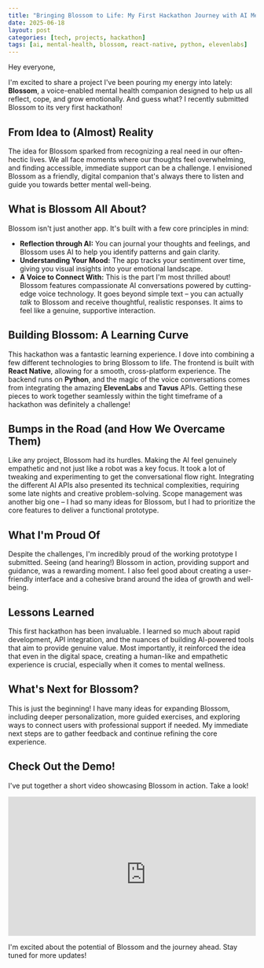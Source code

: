 ```yaml
---
title: "Bringing Blossom to Life: My First Hackathon Journey with AI Mental Wellness"
date: 2025-06-18
layout: post
categories: [tech, projects, hackathon]
tags: [ai, mental-health, blossom, react-native, python, elevenlabs]
---
```


Hey everyone,

I'm excited to share a project I've been pouring my energy into lately: **Blossom**, a voice-enabled mental health companion designed to help us all reflect, cope, and grow emotionally. And guess what? I recently submitted Blossom to its very first hackathon!

## From Idea to (Almost) Reality

The idea for Blossom sparked from recognizing a real need in our often-hectic lives. We all face moments where our thoughts feel overwhelming, and finding accessible, immediate support can be a challenge. I envisioned Blossom as a friendly, digital companion that's always there to listen and guide you towards better mental well-being.

## What is Blossom All About?

Blossom isn't just another app. It's built with a few core principles in mind:

* **Reflection through AI:** You can journal your thoughts and feelings, and Blossom uses AI to help you identify patterns and gain clarity.
* **Understanding Your Mood:** The app tracks your sentiment over time, giving you visual insights into your emotional landscape.
* **A Voice to Connect With:** This is the part I'm most thrilled about! Blossom features compassionate AI conversations powered by cutting-edge voice technology. It goes beyond simple text – you can actually *talk* to Blossom and receive thoughtful, realistic responses. It aims to feel like a genuine, supportive interaction.

## Building Blossom: A Learning Curve

This hackathon was a fantastic learning experience. I dove into combining a few different technologies to bring Blossom to life. The frontend is built with **React Native**, allowing for a smooth, cross-platform experience. The backend runs on **Python**, and the magic of the voice conversations comes from integrating the amazing **ElevenLabs** and **Tavus** APIs. Getting these pieces to work together seamlessly within the tight timeframe of a hackathon was definitely a challenge!

## Bumps in the Road (and How We Overcame Them)

Like any project, Blossom had its hurdles. Making the AI feel genuinely empathetic and not just like a robot was a key focus. It took a lot of tweaking and experimenting to get the conversational flow right. Integrating the different AI APIs also presented its technical complexities, requiring some late nights and creative problem-solving. Scope management was another big one – I had so many ideas for Blossom, but I had to prioritize the core features to deliver a functional prototype.

## What I'm Proud Of

Despite the challenges, I'm incredibly proud of the working prototype I submitted. Seeing (and hearing!) Blossom in action, providing support and guidance, was a rewarding moment. I also feel good about creating a user-friendly interface and a cohesive brand around the idea of growth and well-being.

## Lessons Learned

This first hackathon has been invaluable. I learned so much about rapid development, API integration, and the nuances of building AI-powered tools that aim to provide genuine value. Most importantly, it reinforced the idea that even in the digital space, creating a human-like and empathetic experience is crucial, especially when it comes to mental wellness.

## What's Next for Blossom?

This is just the beginning! I have many ideas for expanding Blossom, including deeper personalization, more guided exercises, and exploring ways to connect users with professional support if needed. My immediate next steps are to gather feedback and continue refining the core experience.

## Check Out the Demo!

I've put together a short video showcasing Blossom in action. Take a look!

<div style="position: relative; padding-bottom: 56.25%; height: 0; overflow: hidden;">
  <iframe width="560" height="315" src="https://www.youtube.com/embed/kiWmkzWve8Y?si=YSAuJCbf982ltoYd" title="YouTube video player" frameborder="0" allow="accelerometer; autoplay; clipboard-write; encrypted-media; gyroscope; picture-in-picture; web-share" referrerpolicy="strict-origin-when-cross-origin" allowfullscreen></iframe>
</div>

I'm excited about the potential of Blossom and the journey ahead. Stay tuned for more updates!